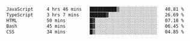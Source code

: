 <!--START_SECTION:waka-->

```txt
JavaScript     4 hrs 46 mins   ██████████▒░░░░░░░░░░░░░░   40.81 %
TypeScript     3 hrs 7 mins    ██████▓░░░░░░░░░░░░░░░░░░   26.69 %
HTML           50 mins         █▓░░░░░░░░░░░░░░░░░░░░░░░   07.18 %
Bash           45 mins         █▓░░░░░░░░░░░░░░░░░░░░░░░   06.45 %
CSS            34 mins         █▒░░░░░░░░░░░░░░░░░░░░░░░   04.85 %
```

<!--END_SECTION:waka-->